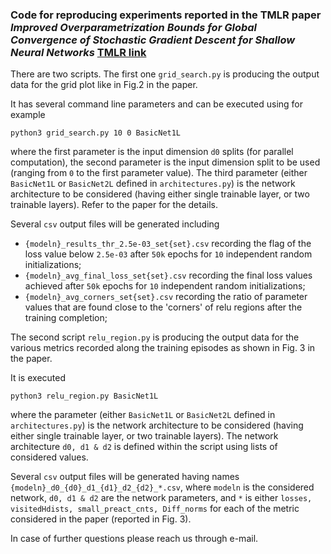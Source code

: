 ### Code for reproducing experiments reported in the TMLR paper _Improved Overparametrization Bounds for Global Convergence of Stochastic Gradient Descent for Shallow Neural Networks_ [TMLR link](https://openreview.net/forum?id=RjZq6W6FoE)

There are two scripts. The first one `grid_search.py` is producing the output data for the grid plot like in Fig.2 in the paper.

It has several command line parameters and can be executed using for example
```
python3 grid_search.py 10 0 BasicNet1L
```
where the first parameter is the input dimension `d0` splits (for parallel computation), the second parameter is the input dimension split to be used (ranging from `0` to the first parameter value). The third parameter (either `BasicNet1L` or `BasicNet2L` defined in `architectures.py`) is the network architecture to be considered (having either single trainable layer, or two trainable layers). Refer to the paper for the details.

Several `csv` output files will be generated including 
* `{modeln}_results_thr_2.5e-03_set{set}.csv` recording the flag of the loss value below `2.5e-03` after `50k` epochs for `10` independent random initializations;
* `{modeln}_avg_final_loss_set{set}.csv` recording the final loss values achieved after `50k` epochs for `10` independent random initializations;
* `{modeln}_avg_corners_set{set}.csv` recording the ratio of parameter values that are found close to the 'corners' of relu regions after the training completion;

The second script `relu_region.py` is producing the output data for the various metrics recorded along the training episodes as shown in Fig. 3 in the paper.

It is executed 
```
python3 relu_region.py BasicNet1L
```
where the parameter (either `BasicNet1L` or `BasicNet2L` defined in `architectures.py`) is the network architecture to be considered (having either single trainable layer, or two trainable layers). The network architecture `d0, d1 & d2` is defined within the script using lists of considered values.

Several `csv` output files will be generated having names `{modeln}_d0_{d0}_d1_{d1}_d2_{d2}_*.csv`, where `modeln` is the considered network, `d0, d1 & d2` are the network parameters, and `*` is either `losses, visitedHdists, small_preact_cnts, Diff_norms` for each of the metric considered in the paper (reported in Fig. 3).

In case of further questions please reach us through e-mail.
